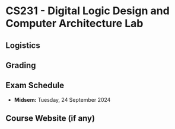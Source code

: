 # CS231 - Digital Logic Design and Computer Architecture Lab

## Logistics

## Grading

## Exam Schedule

- **Midsem:** Tuesday, 24 September 2024

## Course Website (if any)
